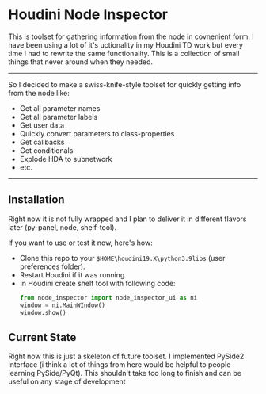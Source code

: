 # Houdini Node Inspector

This is toolset for gathering information from the node in covnenient form.
I have been using a lot of it's uctionality in my Houdini TD work but every time I had to rewrite the same functionality.
This is a collection of small things that never around when they needed.
____

So I decided to make a swiss-knife-style toolset for quickly getting info from the node like:
  - Get all parameter names
  - Get all parameter labels
  - Get user data
  - Quickly convert parameters to class-properties
  - Get callbacks
  - Get conditionals
  - Explode HDA to subnetwork
  - etc.
___

## Installation

Right now it is not fully wrapped and I plan to deliver it in different flavors later (py-panel, node, shelf-tool).

If you want to use or test it now, here's how:
- Clone this repo to your `$HOME\houdini19.X\python3.9libs` (user preferences folder).
- Restart Houdini if it was running.
- In Houdini create shelf tool with following code:
  ```python
  from node_inspector import node_inspector_ui as ni
  window = ni.MainWIndow()
  window.show()
  ```
  

## Current State 

Right now this is just a skeleton of future toolset.
I implemented PySide2 interface (i think a lot of things from here would be helpful to people learning PySide/PyQt).
This shouldn't take too long to finish and can be useful on any stage of development
    

